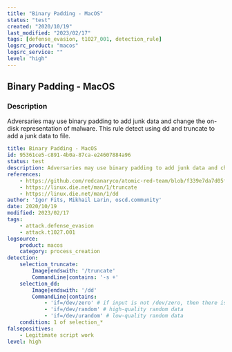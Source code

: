 ```yaml
---
title: "Binary Padding - MacOS"
status: "test"
created: "2020/10/19"
last_modified: "2023/02/17"
tags: [defense_evasion, t1027_001, detection_rule]
logsrc_product: "macos"
logsrc_service: ""
level: "high"
---
```


## Binary Padding - MacOS

### Description

Adversaries may use binary padding to add junk data and change the on-disk representation of malware. This rule detect using dd and truncate to add a junk data to file.

```yml
title: Binary Padding - MacOS
id: 95361ce5-c891-4b0a-87ca-e24607884a96
status: test
description: Adversaries may use binary padding to add junk data and change the on-disk representation of malware. This rule detect using dd and truncate to add a junk data to file.
references:
    - https://github.com/redcanaryco/atomic-red-team/blob/f339e7da7d05f6057fdfcdd3742bfcf365fee2a9/atomics/T1027.001/T1027.001.md
    - https://linux.die.net/man/1/truncate
    - https://linux.die.net/man/1/dd
author: 'Igor Fits, Mikhail Larin, oscd.community'
date: 2020/10/19
modified: 2023/02/17
tags:
    - attack.defense_evasion
    - attack.t1027.001
logsource:
    product: macos
    category: process_creation
detection:
    selection_truncate:
        Image|endswith: '/truncate'
        CommandLine|contains: '-s +'
    selection_dd:
        Image|endswith: '/dd'
        CommandLine|contains:
            - 'if=/dev/zero' # if input is not /dev/zero, then there is no null padding
            - 'if=/dev/random' # high-quality random data
            - 'if=/dev/urandom' # low-quality random data
    condition: 1 of selection_*
falsepositives:
    - Legitimate script work
level: high

```
